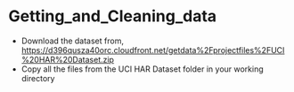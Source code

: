 Getting_and_Cleaning_data
=========================

- Download the dataset from, https://d396qusza40orc.cloudfront.net/getdata%2Fprojectfiles%2FUCI%20HAR%20Dataset.zip  
- Copy all the files from the UCI HAR Dataset folder in your working directory
 

